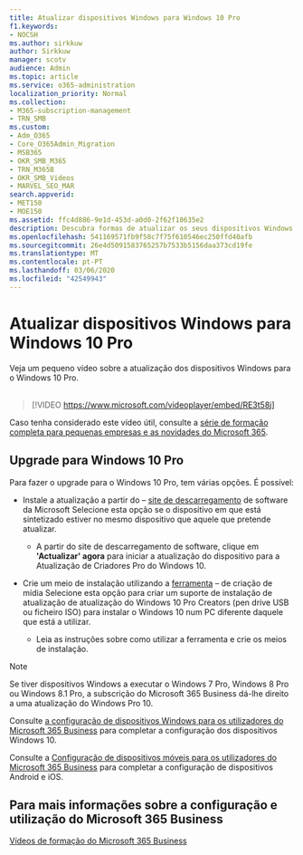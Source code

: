 ```yaml
---
title: Atualizar dispositivos Windows para Windows 10 Pro
f1.keywords:
- NOCSH
ms.author: sirkkuw
author: Sirkkuw
manager: scotv
audience: Admin
ms.topic: article
ms.service: o365-administration
localization_priority: Normal
ms.collection:
- M365-subscription-management
- TRN_SMB
ms.custom:
- Adm_O365
- Core_O365Admin_Migration
- MSB365
- OKR_SMB_M365
- TRN_M365B
- OKR_SMB_Videos
- MARVEL_SEO_MAR
search.appverid:
- MET150
- MOE150
ms.assetid: ffc4d886-9e1d-453d-a0d0-2f62f18635e2
description: Descubra formas de atualizar os seus dispositivos Windows para o Windows 10 Pro para utilizar funcionalidades de segurança e rede de negócios mais avançadas.
ms.openlocfilehash: 541169571fb9f58c7f75f610546ec250ffd40afb
ms.sourcegitcommit: 26e4d5091583765257b7533b5156daa373cd19fe
ms.translationtype: MT
ms.contentlocale: pt-PT
ms.lasthandoff: 03/06/2020
ms.locfileid: "42549943"
---
```

# <a name="upgrade-windows-devices-to-windows-10-pro"></a>Atualizar dispositivos Windows para Windows 10 Pro

Veja um pequeno vídeo sobre a atualização dos dispositivos Windows para o Windows 10 Pro.<br><br>

> [!VIDEO https://www.microsoft.com/videoplayer/embed/RE3t58j] 

Caso tenha considerado este vídeo útil, consulte a [série de formação completa para pequenas empresas e as novidades do Microsoft 365](https://support.office.com/article/6ab4bbcd-79cf-4000-a0bd-d42ce4d12816).

## <a name="upgrade-to-windows-10-pro"></a>Upgrade para Windows 10 Pro
  
Para fazer o upgrade para o Windows 10 Pro, tem várias opções. É possível:
    
- Instale a atualização a partir do &ndash; [site de descarregamento](https://go.microsoft.com/fwlink/?LinkID=836951 ) de software da Microsoft Selecione esta opção se o dispositivo em que está sintetizado estiver no mesmo dispositivo que aquele que pretende atualizar. 

    - A partir do site de descarregamento de software, clique em **'Actualizar' agora** para iniciar a atualização do dispositivo para a Atualização de Criadores Pro do Windows 10. 
    
- Crie um meio de instalação utilizando a [ferramenta](https://go.microsoft.com/fwlink/?LinkID=836960) &ndash; de criação de mídia Selecione esta opção para criar um suporte de instalação de atualização de atualização do Windows 10 Pro Creators (pen drive USB ou ficheiro ISO) para instalar o Windows 10 num PC diferente daquele que está a utilizar.

    - Leia as instruções sobre como utilizar a ferramenta e crie os meios de instalação. 

> [!NOTE]
> Se tiver dispositivos Windows a executar o Windows 7 Pro, Windows 8 Pro ou Windows 8.1 Pro, a subscrição do Microsoft 365 Business dá-lhe direito a uma atualização do Windows Pro 10.
    
Consulte [a configuração de dispositivos Windows para os utilizadores do Microsoft 365 Business](set-up-windows-devices.md) para completar a configuração dos dispositivos Windows 10. 
  
Consulte a [Configuração de dispositivos móveis para os utilizadores do Microsoft 365 Business](set-up-mobile-devices.md) para completar a configuração de dispositivos Android e iOS. 
  
## <a name="for-more-on-setting-up-and-using-microsoft-365-business"></a>Para mais informações sobre a configuração e utilização do Microsoft 365 Business

[Vídeos de formação do Microsoft 365 Business](https://support.office.com/article/6ab4bbcd-79cf-4000-a0bd-d42ce4d12816)
